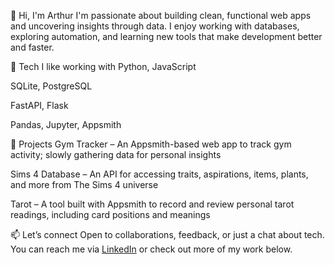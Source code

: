 👋 Hi, I'm Arthur
I'm passionate about building clean, functional web apps and uncovering insights through data.
I enjoy working with databases, exploring automation, and learning new tools that make development better and faster.

🔧 Tech I like working with
Python, JavaScript

SQLite, PostgreSQL

FastAPI, Flask

Pandas, Jupyter, Appsmith

🚀 Projects
Gym Tracker – An Appsmith-based web app to track gym activity; slowly gathering data for personal insights

Sims 4 Database – An API for accessing traits, aspirations, items, plants, and more from The Sims 4 universe

Tarot – A tool built with Appsmith to record and review personal tarot readings, including card positions and meanings

📫 Let’s connect
Open to collaborations, feedback, or just a chat about tech.
You can reach me via [LinkedIn](https://www.linkedin.com/in/arthur-mendes-sf/) or check out more of my work below.


<!---
artmendesbr/artmendesbr is a ✨ special ✨ repository because its `README.md` (this file) appears on your GitHub profile.
You can click the Preview link to take a look at your changes.
--->
